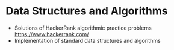 # Data Structures and Algorithms
- Solutions of HackerRank algorithmic practice problems https://www.hackerrank.com/
- Implementation of standard data structures and algorithms


